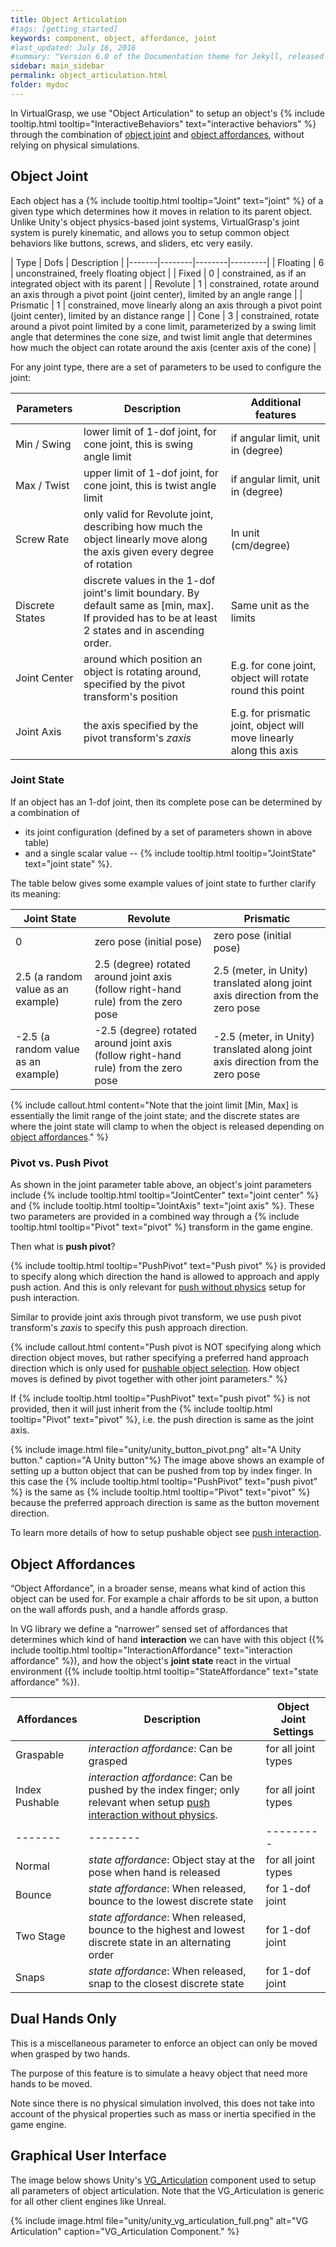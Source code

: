 ```yaml
---
title: Object Articulation
#tags: [getting_started]
keywords: component, object, affordance, joint
#last_updated: July 16, 2016
#summary: "Version 6.0 of the Documentation theme for Jekyll, released July 4, 2016, implements relative links so you can view the files offline or on any server without configuring urls and baseurls. Additionally, you can store pages in subdirectories. Templates for alerts and images are available."
sidebar: main_sidebar
permalink: object_articulation.html
folder: mydoc
---
```


In VirtualGrasp, we use "Object Articulation" to setup an object's {% include tooltip.html tooltip="InteractiveBehaviors" text="interactive behaviors" %} through the combination of [object joint](#object-joint) and [object affordances](#object-affordances), without relying on physical simulations.

## Object Joint

Each object has a {% include tooltip.html tooltip="Joint" text="joint" %} of a given type which determines how it moves in relation to its parent object. Unlike Unity's object physics-based joint systems, VirtualGrasp's joint system is purely kinematic, and allows you to setup common object behaviors like buttons, screws, and sliders, etc very easily. 

| Type | Dofs | Description |
|-------|--------|--------|---------|
| Floating | 6 | unconstrained, freely floating object | 
| Fixed | 0 | constrained, as if an integrated object with its parent | 
| Revolute | 1 | constrained, rotate around an axis through a pivot point (joint center), limited by an angle range | 
| Prismatic | 1 | constrained, move linearly along an axis through a pivot point (joint center), limited by an distance range | 
| Cone | 3 | constrained, rotate around a pivot point limited by a cone limit, parameterized by a swing limit angle that determines the cone size, and twist limit angle that determines how much the object can rotate around the axis (center axis of the cone) |

For any joint type, there are a set of parameters to be used to configure the joint:

| Parameters | Description | Additional features |
|-------|--------|---------|
| Min / Swing | lower limit of 1-dof joint, for cone joint, this is swing angle limit | if angular limit, unit in (degree)|
| Max / Twist | upper limit of 1-dof joint, for cone joint, this is twist angle limit | if angular limit, unit in (degree) |
| Screw Rate | only valid for Revolute joint, describing how much the object linearly move along the axis given every degree of rotation | In unit (cm/degree) | 
| Discrete States | discrete values in the 1-dof joint's limit boundary. By default same as [min, max]. If provided has to be at least 2 states and in ascending order. | Same unit as the limits | 
| Joint Center | around which position an object is rotating around, specified by the pivot transform's position | E.g. for cone joint, object will rotate round this point | 
| Joint Axis | the axis specified by the pivot transform's _zaxis_ | E.g. for prismatic joint, object will move linearly along this axis | 

### Joint State

If an object has an 1-dof joint, then its complete pose can be determined by a combination of 
* its joint configuration (defined by a set of parameters shown in above table) 
* and a single scalar value -- {% include tooltip.html tooltip="JointState" text="joint state" %}. 

The table below gives some example values of joint state to further clarify its meaning:

| Joint State | Revolute | Prismatic|
|-------|--------|---------|
| 0 | zero pose (initial pose) | zero pose (initial pose) |
| 2.5 (a random value as an example) | 2.5 (degree) rotated around joint axis (follow right-hand rule) from the zero pose | 2.5 (meter, in Unity) translated along joint axis direction from the zero pose |
| -2.5 (a random value as an example) | -2.5 (degree) rotated around joint axis (follow right-hand rule) from the zero pose | -2.5 (meter, in Unity) translated along joint axis direction from the zero pose |

{% include callout.html content="Note that the joint limit [Min, Max] is essentially the limit range of the joint state; and the discrete states are where the joint state will clamp to when the object is released depending on [object affordances](#object-affordances)." %}


### Pivot vs. Push Pivot

As shown in the joint parameter table above, an object's joint parameters include {% include tooltip.html tooltip="JointCenter" text="joint center" %} and {% include tooltip.html tooltip="JointAxis" text="joint axis" %}.
These two parameters are provided in a combined way through a {% include tooltip.html tooltip="Pivot" text="pivot" %} transform in the game engine. 

Then what is **push pivot**? 

{% include tooltip.html tooltip="PushPivot" text="Push pivot" %} is provided to specify along which direction the hand is allowed to approach and apply push action. 
And this is only relevant for [push without physics](push_interaction.html#push-without-physics) setup for push interaction.

Similar to provide joint axis through pivot transform, we use push pivot transform's _zaxis_ to specify this push approach direction. 

{% include callout.html content="Push pivot is NOT specifying along which direction object moves, 
but rather specifying a preferred hand approach direction which is only used for [pushable object selection](push_interaction.html#from-object-selection-to-push-without-physics). How object moves is defined by pivot together with other joint parameters." %}

If {% include tooltip.html tooltip="PushPivot" text="push pivot" %} is not provided, then it will just inherit from the {% include tooltip.html tooltip="Pivot" text="pivot" %}, i.e. the push direction is same as the joint axis. 

{% include image.html file="unity/unity_button_pivot.png" alt="A Unity button." caption="A Unity button"%}
The image above shows an example of setting up a button object that can be pushed from top by index finger. 
In this case the {% include tooltip.html tooltip="PushPivot" text="push pivot" %}
is the same as {% include tooltip.html tooltip="Pivot" text="pivot" %} because the preferred approach direction is same as the button movement direction.

To learn more details of how to setup pushable object see [push interaction](push_interaction.html).


## Object Affordances

“Object Affordance”, in a broader sense, means what kind of action this object can be used for. 
For example a chair affords to be sit upon, a button on the wall affords push, and a handle affords grasp.

In VG library we define a “narrower” sensed set of affordances that determines which kind of hand **interaction** we can have with this object ({% include tooltip.html tooltip="InteractionAffordance" text="interaction affordance" %}), and how the object's **joint state** react in the virtual environment ({% include tooltip.html tooltip="StateAffordance" text="state affordance" %}). 

| Affordances | Description | Object Joint Settings |
|-------|--------|---------|
| Graspable | _interaction affordance_: Can be grasped | for all joint types | 
| Index Pushable | _interaction affordance_: Can be pushed by the index finger; only relevant when setup [push interaction without physics](push_interaction.html#push-without-physics).| for all joint types | 
|-------|--------|---------|
| Normal | _state affordance_: Object stay at the pose when hand is released  | for all joint types| 
| Bounce | _state affordance_: When released, bounce to the lowest discrete state | for 1-dof joint | 
| Two Stage | _state affordance_: When released, bounce to the highest and lowest discrete state in an alternating order | for 1-dof joint | 
| Snaps | _state affordance_: When released, snap to the closest discrete state | for 1-dof joint | 

## Dual Hands Only

This is a miscellaneous parameter to enforce an object can only be moved when grasped by two hands. 

The purpose of this feature is to simulate a heavy object that need more hands to be moved. 

Note since there is no physical simulation involved, this does not take into account of the physical properties such as
mass or inertia specified in the game engine. 

## Graphical User Interface

The image below shows Unity's [VG_Articulation](unity_component_vgarticulation.html) component used to setup all parameters of object articulation.
Note that the VG_Articulation is generic for all other client engines like Unreal.

{% include image.html file="unity/unity_vg_articulation_full.png" alt="VG Articulation" caption="VG_Articulation Component." %}

